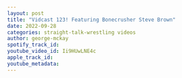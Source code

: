 ```yaml
---
layout: post
title: "Vidcast 123! Featuring Bonecrusher Steve Brown"
date: 2022-09-28
categories: straight-talk-wrestling videos
author: george-mckay
spotify_track_id: 
youtube_video_id: Ii9HUwLNE4c
apple_track_id: 
youtube_metadata: 
---
```

